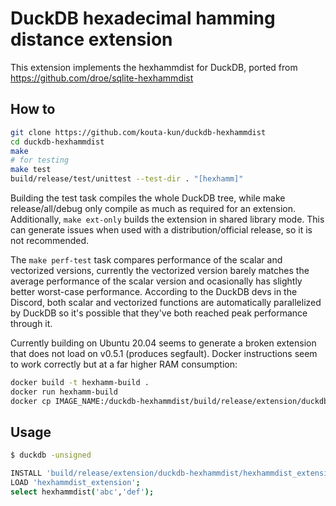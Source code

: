 # DuckDB hexadecimal hamming distance extension

This extension implements the hexhammdist for DuckDB, ported from https://github.com/droe/sqlite-hexhammdist

## How to
```bash
git clone https://github.com/kouta-kun/duckdb-hexhammdist
cd duckdb-hexhammdist
make
# for testing
make test
build/release/test/unittest --test-dir . "[hexhamm]"
```

Building the test task compiles the whole DuckDB tree, while make release/all/debug only compile as much as required for an extension. Additionally, `make ext-only` builds the extension in shared library mode. This can generate issues when used with a distribution/official release, so it is not recommended.

The `make perf-test` task compares performance of the scalar and vectorized versions, currently the vectorized version barely matches the average performance of the scalar version and ocasionally has slightly better worst-case performance. According to the DuckDB devs in the Discord, both scalar and vectorized functions are automatically parallelized by DuckDB so it's possible that they've both reached peak performance through it.

Currently building on Ubuntu 20.04 seems to generate a broken extension that does not load on v0.5.1 (produces segfault). Docker instructions seem to work correctly but at a far higher RAM consumption:

```bash
docker build -t hexhamm-build .
docker run hexhamm-build
docker cp IMAGE_NAME:/duckdb-hexhammdist/build/release/extension/duckdb-hexhammdist/hexhammdist_extension.duckdb_extension .
```

## Usage
```bash
$ duckdb -unsigned

INSTALL 'build/release/extension/duckdb-hexhammdist/hexhammdist_extension.duckdb_extension';
LOAD 'hexhammdist_extension';
select hexhammdist('abc','def');
```
